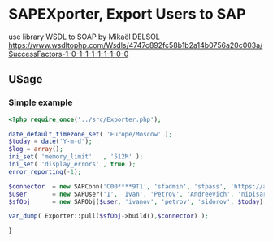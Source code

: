 # SAPEXporter, Export Users to SAP
use library WSDL to SOAP by Mikaël DELSOL
https://www.wsdltophp.com/Wsdls/4747c892fc58b1b2a14b0756a20c003a/SuccessFactors-1-0-1-1-1-1-1-1-0-0

## USage
### Simple example
```php
<?php require_once('../src/Exporter.php');

date_default_timezone_set( 'Europe/Moscow' );
$today = date('Y-m-d');
$log = array();
ini_set( 'memory_limit'   , '512M' );
ini_set( 'display_errors' , true );
error_reporting(-1);

$connector  = new SAPConn('C00****9T1', 'sfadmin', 'sfpass', 'https://api.successfactors.eu/sfapi/v1/soap?wsdl');
$user       = new SAPUser('1', 'Ivan', 'Petrov', 'Andreevich', 'nipisarev@mail.ru', '18.07.1985', '10801');
$sfObj      = new SAPObj($user, 'ivanov', 'petrov', 'sidorov', $today);

var_dump( Exporter::pull($sfObj->build(),$connector) );

}
```
